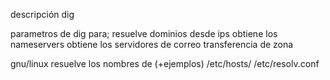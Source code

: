 descripción dig

parametros de dig para;
resuelve dominios desde ips
obtiene los nameservers
obtiene los servidores de correo
transferencia de zona

gnu/linux resuelve los nombres de (+ejemplos) 
/etc/hosts/ 
/etc/resolv.conf



